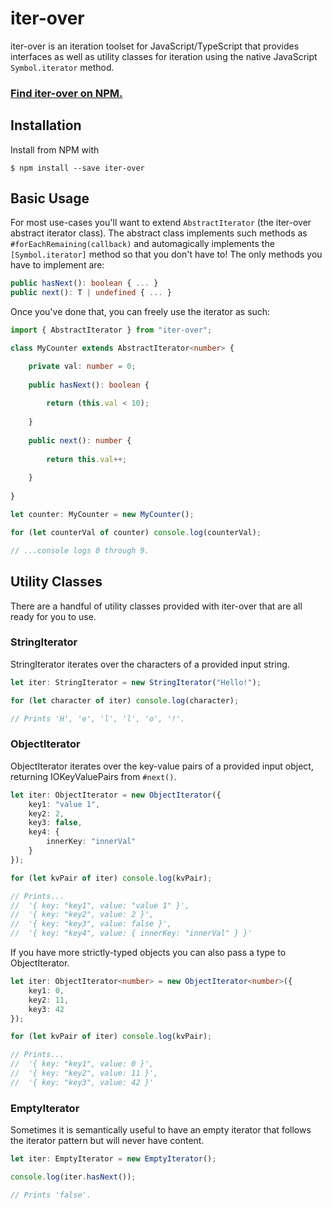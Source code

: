 # iter-over
iter-over is an iteration toolset for JavaScript/TypeScript that provides interfaces as well as utility classes for iteration using the native JavaScript `Symbol.iterator` method.

### [Find iter-over on NPM.](https://www.npmjs.com/package/iter-over)

## Installation
Install from NPM with
```
$ npm install --save iter-over
```

## Basic Usage
For most use-cases you'll want to extend `AbstractIterator` (the iter-over abstract iterator class). The abstract class implements such methods as `#forEachRemaining(callback)` and automagically implements the `[Symbol.iterator]` method so that you don't have to! The only methods you have to implement are:

```typescript
public hasNext(): boolean { ... }
public next(): T | undefined { ... }
```

Once you've done that, you can freely use the iterator as such:

```typescript
import { AbstractIterator } from "iter-over";

class MyCounter extends AbstractIterator<number> {

	private val: number = 0;
	
	public hasNext(): boolean {
		
		return (this.val < 10);
		
	}
	
	public next(): number {
		
		return this.val++;
		
	}
	
}

let counter: MyCounter = new MyCounter();

for (let counterVal of counter) console.log(counterVal);

// ...console logs 0 through 9.
```

## Utility Classes
There are a handful of utility classes provided with iter-over that are all ready for you to use.

### StringIterator
StringIterator iterates over the characters of a provided input string.

```typescript
let iter: StringIterator = new StringIterator("Hello!");

for (let character of iter) console.log(character);

// Prints 'H', 'e', 'l', 'l', 'o', '!'.
```

### ObjectIterator
ObjectIterator iterates over the key-value pairs of a provided input object, returning IOKeyValuePairs from `#next()`.

```typescript
let iter: ObjectIterator = new ObjectIterator({
	key1: "value 1",
	key2: 2,
	key3: false,
	key4: {
		innerKey: "innerVal"
	}
});

for (let kvPair of iter) console.log(kvPair);

// Prints...
//	'{ key: "key1", value: "value 1" }',
//	'{ key: "key2", value: 2 }',
//	'{ key: "key3", value: false }',
//	'{ key: "key4", value: { innerKey: "innerVal" } }'
```

If you have more strictly-typed objects you can also pass a type to ObjectIterator.

```typescript
let iter: ObjectIterator<number> = new ObjectIterator<number>({
	key1: 0,
	key2: 11,
	key3: 42
});

for (let kvPair of iter) console.log(kvPair);

// Prints...
//	'{ key: "key1", value: 0 }',
//	'{ key: "key2", value: 11 }',
//	'{ key: "key3", value: 42 }'
```

### EmptyIterator
Sometimes it is semantically useful to have an empty iterator that follows the iterator pattern but will never have content.

```typescript
let iter: EmptyIterator = new EmptyIterator();

console.log(iter.hasNext());

// Prints 'false'.
```
